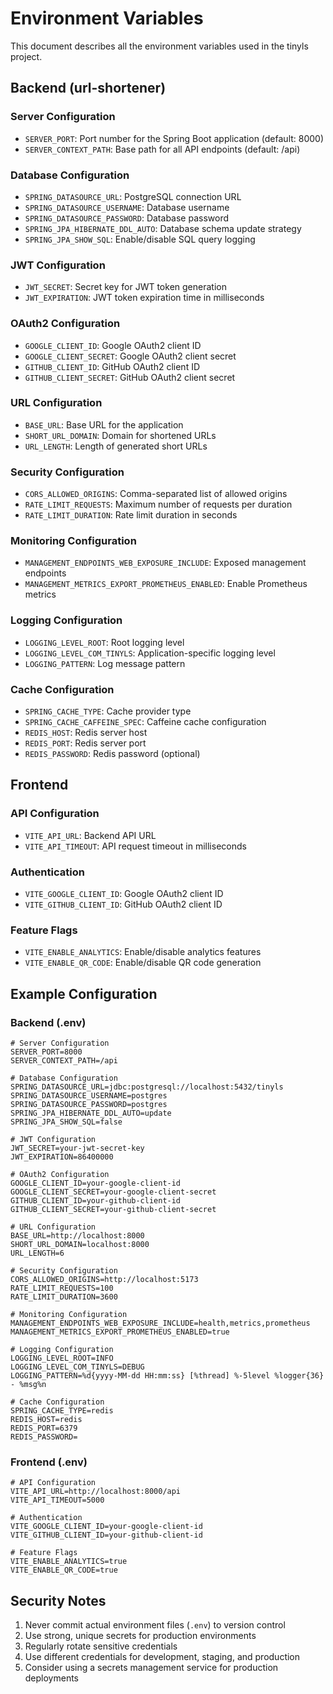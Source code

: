 # Environment Variables

This document describes all the environment variables used in the tinyls project.

## Backend (url-shortener)

### Server Configuration

- `SERVER_PORT`: Port number for the Spring Boot application (default: 8000)
- `SERVER_CONTEXT_PATH`: Base path for all API endpoints (default: /api)

### Database Configuration

- `SPRING_DATASOURCE_URL`: PostgreSQL connection URL
- `SPRING_DATASOURCE_USERNAME`: Database username
- `SPRING_DATASOURCE_PASSWORD`: Database password
- `SPRING_JPA_HIBERNATE_DDL_AUTO`: Database schema update strategy
- `SPRING_JPA_SHOW_SQL`: Enable/disable SQL query logging

### JWT Configuration

- `JWT_SECRET`: Secret key for JWT token generation
- `JWT_EXPIRATION`: JWT token expiration time in milliseconds

### OAuth2 Configuration

- `GOOGLE_CLIENT_ID`: Google OAuth2 client ID
- `GOOGLE_CLIENT_SECRET`: Google OAuth2 client secret
- `GITHUB_CLIENT_ID`: GitHub OAuth2 client ID
- `GITHUB_CLIENT_SECRET`: GitHub OAuth2 client secret

### URL Configuration

- `BASE_URL`: Base URL for the application
- `SHORT_URL_DOMAIN`: Domain for shortened URLs
- `URL_LENGTH`: Length of generated short URLs

### Security Configuration

- `CORS_ALLOWED_ORIGINS`: Comma-separated list of allowed origins
- `RATE_LIMIT_REQUESTS`: Maximum number of requests per duration
- `RATE_LIMIT_DURATION`: Rate limit duration in seconds

### Monitoring Configuration

- `MANAGEMENT_ENDPOINTS_WEB_EXPOSURE_INCLUDE`: Exposed management endpoints
- `MANAGEMENT_METRICS_EXPORT_PROMETHEUS_ENABLED`: Enable Prometheus metrics

### Logging Configuration

- `LOGGING_LEVEL_ROOT`: Root logging level
- `LOGGING_LEVEL_COM_TINYLS`: Application-specific logging level
- `LOGGING_PATTERN`: Log message pattern

### Cache Configuration

- `SPRING_CACHE_TYPE`: Cache provider type
- `SPRING_CACHE_CAFFEINE_SPEC`: Caffeine cache configuration
- `REDIS_HOST`: Redis server host
- `REDIS_PORT`: Redis server port
- `REDIS_PASSWORD`: Redis password (optional)

## Frontend

### API Configuration

- `VITE_API_URL`: Backend API URL
- `VITE_API_TIMEOUT`: API request timeout in milliseconds

### Authentication

- `VITE_GOOGLE_CLIENT_ID`: Google OAuth2 client ID
- `VITE_GITHUB_CLIENT_ID`: GitHub OAuth2 client ID

### Feature Flags

- `VITE_ENABLE_ANALYTICS`: Enable/disable analytics features
- `VITE_ENABLE_QR_CODE`: Enable/disable QR code generation

## Example Configuration

### Backend (.env)

```env
# Server Configuration
SERVER_PORT=8000
SERVER_CONTEXT_PATH=/api

# Database Configuration
SPRING_DATASOURCE_URL=jdbc:postgresql://localhost:5432/tinyls
SPRING_DATASOURCE_USERNAME=postgres
SPRING_DATASOURCE_PASSWORD=postgres
SPRING_JPA_HIBERNATE_DDL_AUTO=update
SPRING_JPA_SHOW_SQL=false

# JWT Configuration
JWT_SECRET=your-jwt-secret-key
JWT_EXPIRATION=86400000

# OAuth2 Configuration
GOOGLE_CLIENT_ID=your-google-client-id
GOOGLE_CLIENT_SECRET=your-google-client-secret
GITHUB_CLIENT_ID=your-github-client-id
GITHUB_CLIENT_SECRET=your-github-client-secret

# URL Configuration
BASE_URL=http://localhost:8000
SHORT_URL_DOMAIN=localhost:8000
URL_LENGTH=6

# Security Configuration
CORS_ALLOWED_ORIGINS=http://localhost:5173
RATE_LIMIT_REQUESTS=100
RATE_LIMIT_DURATION=3600

# Monitoring Configuration
MANAGEMENT_ENDPOINTS_WEB_EXPOSURE_INCLUDE=health,metrics,prometheus
MANAGEMENT_METRICS_EXPORT_PROMETHEUS_ENABLED=true

# Logging Configuration
LOGGING_LEVEL_ROOT=INFO
LOGGING_LEVEL_COM_TINYLS=DEBUG
LOGGING_PATTERN=%d{yyyy-MM-dd HH:mm:ss} [%thread] %-5level %logger{36} - %msg%n

# Cache Configuration
SPRING_CACHE_TYPE=redis
REDIS_HOST=redis
REDIS_PORT=6379
REDIS_PASSWORD=
```

### Frontend (.env)

```env
# API Configuration
VITE_API_URL=http://localhost:8000/api
VITE_API_TIMEOUT=5000

# Authentication
VITE_GOOGLE_CLIENT_ID=your-google-client-id
VITE_GITHUB_CLIENT_ID=your-github-client-id

# Feature Flags
VITE_ENABLE_ANALYTICS=true
VITE_ENABLE_QR_CODE=true
```

## Security Notes

1. Never commit actual environment files (`.env`) to version control
2. Use strong, unique secrets for production environments
3. Regularly rotate sensitive credentials
4. Use different credentials for development, staging, and production
5. Consider using a secrets management service for production deployments
